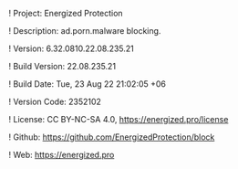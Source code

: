 ! Project: Energized Protection

! Description: ad.porn.malware blocking.

! Version: 6.32.0810.22.08.235.21

! Build Version: 22.08.235.21

! Build Date: Tue, 23 Aug 22 21:02:05 +06

! Version Code: 2352102

! License: CC BY-NC-SA 4.0, https://energized.pro/license

! Github: https://github.com/EnergizedProtection/block

! Web: https://energized.pro
